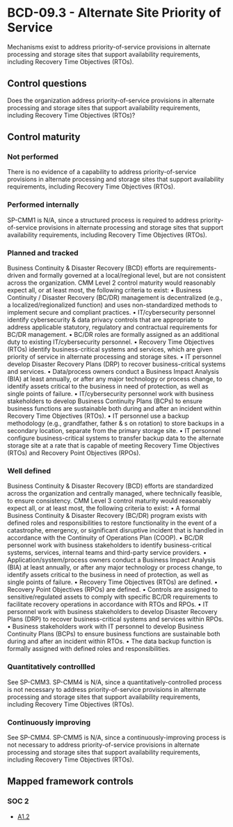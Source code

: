 # BCD-09.3 - Alternate Site Priority of Service
Mechanisms exist to address priority-of-service provisions in alternate processing and storage sites that support availability requirements, including Recovery Time Objectives (RTOs). 
## Control questions
Does the organization address priority-of-service provisions in alternate processing and storage sites that support availability requirements, including Recovery Time Objectives (RTOs)? 
## Control maturity
### Not performed
There is no evidence of a capability to address priority-of-service provisions in alternate processing and storage sites that support availability requirements, including Recovery Time Objectives (RTOs). 
### Performed internally
SP-CMM1 is N/A, since a structured process is required to address priority-of-service provisions in alternate processing and storage sites that support availability requirements, including Recovery Time Objectives (RTOs). 
### Planned and tracked
Business Continuity & Disaster Recovery (BCD) efforts are requirements-driven and formally governed at a local/regional level, but are not consistent across the organization. CMM Level 2 control maturity would reasonably expect all, or at least most, the following criteria to exist:
•	Business Continuity / Disaster Recovery (BC/DR) management is decentralized (e.g., a localized/regionalized function) and uses non-standardized methods to implement secure and compliant practices.
•	IT/cybersecurity personnel identify cybersecurity & data privacy controls that are appropriate to address applicable statutory, regulatory and contractual requirements for BC/DR management.
•	BC/DR roles are formally assigned as an additional duty to existing IT/cybersecurity personnel.
•	Recovery Time Objectives (RTOs) identify business-critical systems and services, which are given priority of service in alternate processing and storage sites.
•	IT personnel develop Disaster Recovery Plans (DRP) to recover business-critical systems and services.
•	Data/process owners conduct a Business Impact Analysis (BIA) at least annually, or after any major technology or process change, to identify assets critical to the business in need of protection, as well as single points of failure.
•	IT/cybersecurity personnel work with business stakeholders to develop Business Continuity Plans (BCPs) to ensure business functions are sustainable both during and after an incident within Recovery Time Objectives (RTOs).
•	IT personnel use a backup methodology (e.g., grandfather, father & s on rotation) to store backups in a secondary location, separate from the primary storage site.
•	IT personnel configure business-critical systems to transfer backup data to the alternate storage site at a rate that is capable of meeting Recovery Time Objectives (RTOs) and Recovery Point Objectives (RPOs).
### Well defined
Business Continuity & Disaster Recovery (BCD) efforts are standardized across the organization and centrally managed, where technically feasible, to ensure consistency. CMM Level 3 control maturity would reasonably expect all, or at least most, the following criteria to exist:
•	A formal Business Continuity & Disaster Recovery (BC/DR) program exists with defined roles and responsibilities to restore functionality in the event of a catastrophe, emergency, or significant disruptive incident that is handled in accordance with the Continuity of Operations Plan (COOP).
•	BC/DR personnel work with business stakeholders to identify business-critical systems, services, internal teams and third-party service providers.
•	Application/system/process owners conduct a Business Impact Analysis (BIA) at least annually, or after any major technology or process change, to identify assets critical to the business in need of protection, as well as single points of failure.
•	Recovery Time Objectives (RTOs) are defined.
•	Recovery Point Objectives (RPOs) are defined.
•	Controls are assigned to sensitive/regulated assets to comply with specific BC/DR requirements to facilitate recovery operations in accordance with RTOs and RPOs.
•	IT personnel work with business stakeholders to develop Disaster Recovery Plans (DRP) to recover business-critical systems and services within RPOs.
•	Business stakeholders work with IT personnel to develop Business Continuity Plans (BCPs) to ensure business functions are sustainable both during and after an incident within RTOs.
•	The data backup function is formally assigned with defined roles and responsibilities.
### Quantitatively controllled
See SP-CMM3. SP-CMM4 is N/A, since a quantitatively-controlled process is not necessary to address priority-of-service provisions in alternate processing and storage sites that support availability requirements, including Recovery Time Objectives (RTOs). 
### Continuously improving
See SP-CMM4. SP-CMM5 is N/A, since a continuously-improving process is not necessary to address priority-of-service provisions in alternate processing and storage sites that support availability requirements, including Recovery Time Objectives (RTOs). 
## Mapped framework controls
### SOC 2
- [A1.2](../soc2/a12.md)